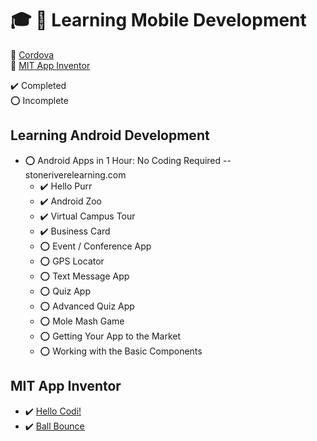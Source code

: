 # :mortar_board: :iphone: Learning Mobile Development

:link: [Cordova](https://cordova.apache.org/)  
:link: [MIT App Inventor](http://appinventor.mit.edu/)

:heavy_check_mark: Completed  
:o: Incomplete

## Learning Android Development

- :o: Android Apps in 1 Hour: No Coding Required -- stoneriverelearning.com
  - :heavy_check_mark: Hello Purr
  - :heavy_check_mark: Android Zoo
  - :heavy_check_mark: Virtual Campus Tour
  - :heavy_check_mark: Business Card
  - :o: Event / Conference App
  - :o: GPS Locator
  - :o: Text Message App
  - :o: Quiz App
  - :o: Advanced Quiz App
  - :o: Mole Mash Game
  - :o: Getting Your App to the Market
  - :o: Working with the Basic Components

## MIT App Inventor

- :heavy_check_mark: [Hello Codi!](http://appinventor.mit.edu/explore/ai2/hello-codi.html)
- :heavy_check_mark: [Ball Bounce](http://appinventor.mit.edu/explore/sites/all/files/hourofcode/BallBounceTutorial.pdf)
